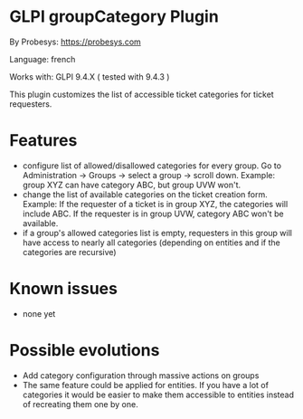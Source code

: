 GLPI groupCategory Plugin
=========================

By Probesys: https://probesys.com

Language: french

Works with: GLPI 9.4.X ( tested with 9.4.3 )

This plugin customizes the list of accessible ticket categories for ticket requesters.

Features
========

* configure list of allowed/disallowed categories for every group. Go to Administration -> Groups -> select a group -> scroll down. Example: group XYZ can have category ABC, but group UVW won't.
* change the list of available categories on the ticket creation form. Example: If the requester of a ticket is in group XYZ, the categories will include ABC. If the requester is in group UVW, category ABC won't be available.
* if a group's allowed categories list is empty, requesters in this group will have access to nearly all categories (depending on entities and if the categories are recursive)

Known issues
============

* none yet

Possible evolutions
===================

* Add category configuration through massive actions on groups
* The same feature could be applied for entities. If you have a lot of categories it would be easier to make them accessible to entities instead of recreating them one by one.
